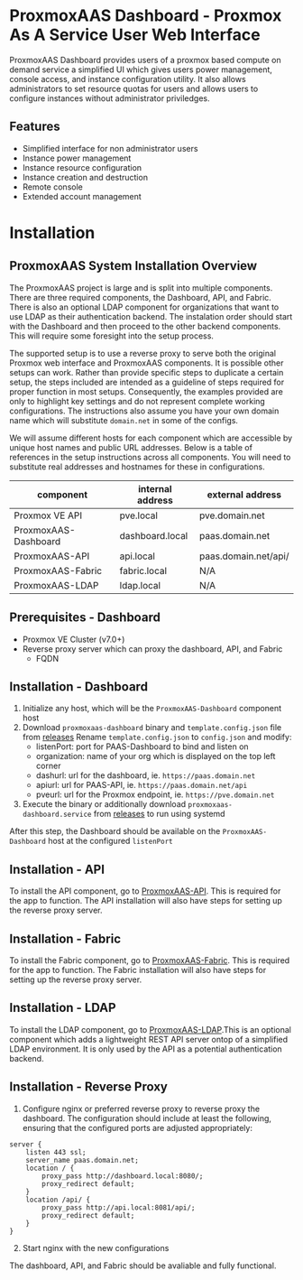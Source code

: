 # ProxmoxAAS Dashboard - Proxmox As A Service User Web Interface
ProxmoxAAS Dashboard provides users of a proxmox based compute on demand service a simplified UI which gives users power management, console access, and instance configuration utility. It also allows administrators to set resource quotas for users and allows users to configure instances without administrator priviledges. 

## Features
- Simplified interface for non administrator users
- Instance power management 
- Instance resource configuration
- Instance creation and destruction
- Remote console
- Extended account management

# Installation

## ProxmoxAAS System Installation Overview

The ProxmoxAAS project is large and is split into multiple components. There are three required components, the Dashboard, API, and Fabric. There is also an optional LDAP component for organizations that want to use LDAP as their authentication backend. The instalation order should start with the Dashboard and then proceed to the other backend components. This will require some foresight into the setup process.

The supported setup is to use a reverse proxy to serve both the original Proxmox web interface and ProxmoxAAS components. It is possible other setups can work. Rather than provide specific steps to duplicate a certain setup, the steps included are intended as a guideline of steps required for proper function in most setups. Consequently, the examples provided are only to highlight key settings and do not represent complete working configurations. The instructions also assume you have your own domain name which will substitute `domain.net` in some of the configs. 

We will assume different hosts for each component which are accessible by unique host names and public URL addresses. Below is a table of references in the setup instructions across all components. You will need to substitute real addresses and hostnames for these in configurations.

| component | internal address | external address | 
| --- | --- | --- |
| Proxmox VE API | pve.local | pve.domain.net |
| ProxmoxAAS-Dashboard | dashboard.local | paas.domain.net |
| ProxmoxAAS-API | api.local | paas.domain.net/api/ |
| ProxmoxAAS-Fabric | fabric.local | N/A |
| ProxmoxAAS-LDAP | ldap.local | N/A|

## Prerequisites - Dashboard
- Proxmox VE Cluster (v7.0+)
- Reverse proxy server which can proxy the dashboard, API, and Fabric
	- FQDN

## Installation - Dashboard
1. Initialize any host, which will be the `ProxmoxAAS-Dashboard` component host
2. Download `proxmoxaas-dashboard` binary and `template.config.json` file from [releases](https://git.tronnet.net/tronnet/ProxmoxAAS-LDAP/releases)
Rename `template.config.json` to `config.json` and modify:
    - listenPort: port for PAAS-Dashboard to bind and listen on
	- organization: name of your org which is displayed on the top left corner
	- dashurl: url for the dashboard, ie. `https://paas.domain.net`
	- apiurl: url for PAAS-API, ie. `https://paas.domain.net/api`
	- pveurl: url for the Proxmox endpoint, ie. `https://pve.domain.net`
3. Execute the binary or additionally download `proxmoxaas-dashboard.service` from [releases](https://git.tronnet.net/tronnet/ProxmoxAAS-LDAP/releases) to run using systemd

After this step, the Dashboard should be available on the `ProxmoxAAS-Dashboard` host at the configured `listenPort`

## Installation - API

To install the API component, go to [ProxmoxAAS-API](https://git.tronnet.net/tronnet/ProxmoxAAS-API). This is required for the app to function. The API installation will also have steps for setting up the reverse proxy server. 

## Installation - Fabric

To install the Fabric component, go to [ProxmoxAAS-Fabric](https://git.tronnet.net/tronnet/ProxmoxAAS-Fabric). This is required for the app to function. The Fabric installation will also have steps for setting up the reverse proxy server. 

## Installation - LDAP

To install the LDAP component, go to [ProxmoxAAS-LDAP](https://git.tronnet.net/tronnet/ProxmoxAAS-LDAP).This is an optional component which adds a lightweight REST API server ontop of a simplified LDAP environment. It is only used by the API as a potential authentication backend. 

## Installation - Reverse Proxy
1. Configure nginx or preferred reverse proxy to reverse proxy the dashboard. The configuration should include at least the following, ensuring that the configured ports are adjusted appropriately:
```
server {
	listen 443 ssl;
	server_name paas.domain.net;
	location / {
		proxy_pass http://dashboard.local:8080/;
		proxy_redirect default;
	}
	location /api/ {
		proxy_pass http://api.local:8081/api/;
		proxy_redirect default;
	}
}
```
2. Start nginx with the new configurations

The dashboard, API, and Fabric should be avaliable and fully functional. 